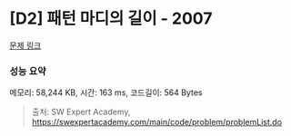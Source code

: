 # [D2] 패턴 마디의 길이 - 2007 

[문제 링크](https://swexpertacademy.com/main/code/problem/problemDetail.do?contestProbId=AV5P1kNKAl8DFAUq) 

### 성능 요약

메모리: 58,244 KB, 시간: 163 ms, 코드길이: 564 Bytes



> 출처: SW Expert Academy, https://swexpertacademy.com/main/code/problem/problemList.do
